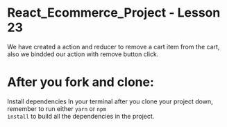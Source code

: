 # React_Ecommerce_Project - Lesson 23

We have created a action and reducer to remove a cart item from the cart, also we bindded our action with remove button click.

# After you fork and clone:
Install dependencies
In your terminal after you clone your project down, remember to run either <code>yarn</code> or <code>npm install</code> to build all the dependencies in the project.



